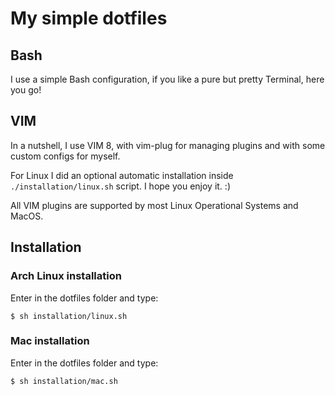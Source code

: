 # My simple dotfiles

## Bash

I use a simple Bash configuration, if you like a pure but pretty Terminal, here you go!

## VIM

In a nutshell, I use VIM 8, with vim-plug for managing plugins and with some custom configs for myself.

For Linux I did an optional automatic installation inside `./installation/linux.sh` script. I hope you enjoy it. :)

All VIM plugins are supported by most Linux Operational Systems and MacOS.

## Installation

### Arch Linux installation

Enter in the dotfiles folder and type:

```
$ sh installation/linux.sh
```

### Mac installation

Enter in the dotfiles folder and type:

```
$ sh installation/mac.sh
```
